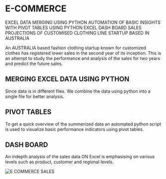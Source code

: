 # E-COMMERCE
EXCEL DATA MERGING USING PYTHON
AUTOMATION OF BASIC INSIGHTS WITH PIVOT TABLES USING PYTHON 
EXCEL DASH BOARD
SALES PROJECTIONS OF CUSTOMISED CLOTHING LINE STARTUP BASED IN AUSTRALIA

An AUSTRALIA based fashion clothing startup known for customized clothes has registered lower sales in the second year of its inception. This is an attempt to study the performance and analysis of the sales for two years and predict the future sales.

## MERGING EXCEL DATA USING PYTHON
Since data is in different files. We combine the data using python into a single file for better analysis.
## PIVOT TABLES
To get a quick overview of the summerized data an automated python script is used to visualize basic performance indicators using pivot tables.

## DASH BOARD
An indepth analysis of the sales data ON Excel is emphasising on various levels such as  product, customer and regional levels.  

![E COMMERCE SALES](https://github.com/iwineye/E-COMMERCE/assets/96835772/88f7cb0d-6079-4118-a821-d08502afc741)
